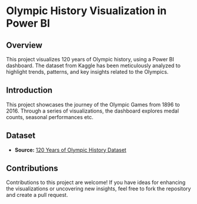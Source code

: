 # Olympic History Visualization in Power BI

## Overview
This project visualizes 120 years of Olympic history, using a Power BI dashboard. The dataset from Kaggle has been meticulously analyzed to highlight trends, patterns, and key insights related to the Olympics.

## Introduction
This project showcases the journey of the Olympic Games from 1896 to 2016. Through a series of visualizations, the dashboard explores medal counts, seasonal performances etc.

## Dataset
- **Source:** [120 Years of Olympic History Dataset](https://www.kaggle.com/datasets/mysarahmadbhat/120-years-of-olympic-history)

## Contributions
Contributions to this project are welcome! If you have ideas for enhancing the visualizations or uncovering new insights, feel free to fork the repository and create a pull request.
